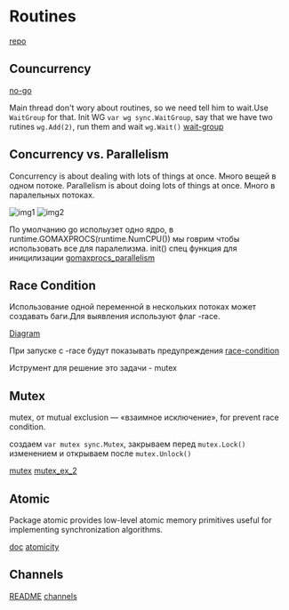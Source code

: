 
# Routines
[repo](https://github.com/GoesToEleven/GolangTraining/tree/master/22_go-routines)


## Councurrency
[no-go](https://github.com/GoesToEleven/GolangTraining/blob/master/22_go-routines/01_no-go/main.go)

Main thread don't wory about routines, so we need tell him to wait.Use `WaitGroup` for that. Init WG `var wg sync.WaitGroup`, say that we have two rutines `wg.Add(2)`, run them and wait `wg.Wait()`
[wait-group](https://github.com/GoesToEleven/GolangTraining/blob/master/22_go-routines/03_wait-group/main.go)

## Concurrency vs. Parallelism

Concurrency is about dealing with lots of things at once. Много вещей в одном потоке.
Parallelism is about doing lots of things at once. Много в паралельных потоках.

![img1](http://i.imgur.com/9Dahh6U.png)
![img2](http://i.imgur.com/r1mM72i.png)

По умолчанию go испольузет одно ядро, в runtime.GOMAXPROCS(runtime.NumCPU()) мы говрим чтобы использовать все для паралелизма.
init() спец функция для иницилизации
[gomaxprocs_parallelism](https://github.com/GoesToEleven/GolangTraining/blob/master/22_go-routines/05_gomaxprocs_parallelism/main.go)


## Race Condition
Использование одной переменной в нескольких потоках может создавать баги.Для выявления используют флаг -race.

[Diagram](https://github.com/ardanlabs/gotraining/blob/master/topics/go/concurrency/data_race/README.md#diagram)

При запуске с -race будут показывать предупреждения
[race-condition](https://github.com/GoesToEleven/GolangTraining/blob/master/22_go-routines/06_race-condition/main.go)

Иструмент для решение это задачи - mutex

## Mutex
mutex, от mutual exclusion — «взаимное исключение», for prevent race condition.

создаем `var mutex sync.Mutex`, закрываем перед `mutex.Lock()` изменением и открываем после `mutex.Unlock()`

[mutex](https://github.com/GoesToEleven/GolangTraining/blob/master/22_go-routines/07_mutex/main.go)
[mutex_ex_2](https://github.com/ardanlabs/gotraining/blob/master/topics/go/concurrency/data_race/example3/example3.go)

## Atomic

Package atomic provides low-level atomic memory primitives useful for implementing synchronization algorithms.

[doc](https://godoc.org/sync/atomic)
[atomicity](https://github.com/GoesToEleven/GolangTraining/blob/master/22_go-routines/08_atomicity/main.go)

## Channels

[README](https://github.com/ardanlabs/gotraining/blob/master/topics/go/concurrency/channels/README.md)
[channels](https://github.com/GoesToEleven/GolangTraining/tree/master/22_go-routines/09_channels)



